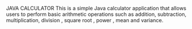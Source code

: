 JAVA CALCULATOR 
This is a simple Java calculator application that allows users to perform basic arithmetic operations such as addition, subtraction, multiplication, division , square root , power , mean and variance.

